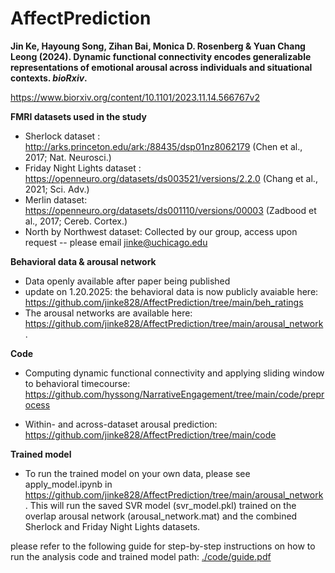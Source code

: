 # AffectPrediction

**Jin Ke, Hayoung Song, Zihan Bai, Monica D. Rosenberg & Yuan Chang Leong (2024). Dynamic functional connectivity encodes generalizable representations of emotional arousal across individuals and situational contexts. _bioRxiv_.**  

https://www.biorxiv.org/content/10.1101/2023.11.14.566767v2
       
         
**FMRI datasets used in the study**          

* Sherlock dataset : http://arks.princeton.edu/ark:/88435/dsp01nz8062179 (Chen et al., 2017; Nat. Neurosci.)  
* Friday Night Lights dataset : https://openneuro.org/datasets/ds003521/versions/2.2.0 (Chang et al., 2021; Sci. Adv.)  
* Merlin dataset: https://openneuro.org/datasets/ds001110/versions/00003 (Zadbood et al., 2017; Cereb. Cortex.)  
* North by Northwest dataset: Collected by our group, access upon request -- please email jinke@uchicago.edu  

**Behavioral data & arousal network**       

* Data openly available after paper being published
* update on 1.20.2025: the behavioral data is now publicly avaiable here: https://github.com/jinke828/AffectPrediction/tree/main/beh_ratings
* The arousal networks are available here: https://github.com/jinke828/AffectPrediction/tree/main/arousal_network.

**Code**      
* Computing dynamic functional connectivity and applying sliding window to behavioral timecourse: 
https://github.com/hyssong/NarrativeEngagement/tree/main/code/preprocess

* Within- and across-dataset arousal prediction:             
https://github.com/jinke828/AffectPrediction/tree/main/code

**Trained model**
* To run the trained model on your own data, please see apply_model.ipynb in https://github.com/jinke828/AffectPrediction/tree/main/arousal_network. This will run the saved SVR model (svr_model.pkl) trained on the overlap arousal network (arousal_network.mat) and the combined Sherlock and Friday Night Lights datasets.

please refer to the following guide for step-by-step instructions on how to run the analysis code and trained model
path: [./code/guide.pdf](https://github.com/jinke828/AffectPrediction/blob/main/code/Code_guide.pdf)

